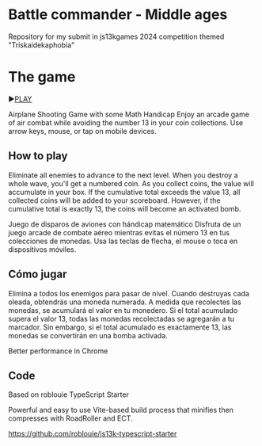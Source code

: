 # Battle commander - Middle ages

Repository for my submit in js13kgames 2024 competition themed "Triskaidekaphobia"


# The game


▶<a href="https://js13kgames.com/games/no-flight-zone-13/index.html" target="_blank">PLAY</a>



Airplane Shooting Game with some Math Handicap
Enjoy an arcade game of air combat while avoiding the number 13 in your coin collections.
Use arrow keys, mouse, or tap on mobile devices.

## How to play

Eliminate all enemies to advance to the next level. 
When you destroy a whole wave, you'll get a numbered coin.
As you collect coins, the value will accumulate in your box.
If the cumulative total exceeds the value 13, all collected coins will be added to your scoreboard.
However, if the cumulative total is exactly 13, the coins will become an activated bomb.


Juego de disparos de aviones con hándicap matemático
Disfruta de un juego arcade de combate aéreo mientras evitas el número 13 en tus colecciones de monedas.
Usa las teclas de flecha, el mouse o toca en dispositivos móviles.

## Cómo jugar

Elimina a todos los enemigos para pasar de nivel. 
Cuando destruyas cada oleada, obtendrás una moneda numerada.
A medida que recolectes las monedas, se acumulará el valor en tu monedero.
Si el total acumulado supera el valor 13, todas las monedas recolectadas se agregarán a tu marcador.
Sin embargo, si el total acumulado es exactamente 13, las monedas se convertirán en una bomba activada.


Better performance in Chrome

## Code

Based on roblouie TypeScript Starter 

Powerful and easy to use Vite-based build process that minifies then compresses with RoadRoller and ECT.

https://github.com/roblouie/js13k-typescript-starter